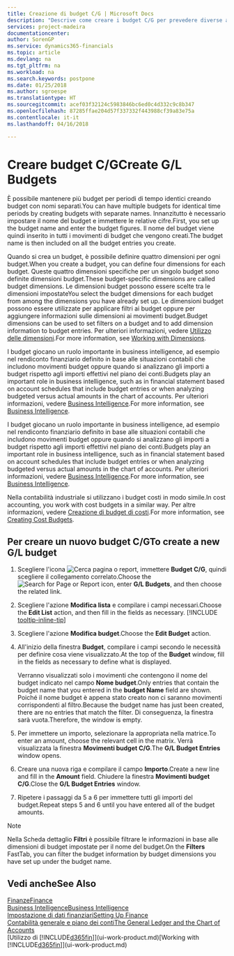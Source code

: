```yaml
---
title: Creazione di budget C/G | Microsoft Docs
description: "Descrive come creare i budget C/G per prevedere diverse attività finanziarie e assegnare le dimensioni per scopi di business intelligence."
services: project-madeira
documentationcenter: 
author: SorenGP
ms.service: dynamics365-financials
ms.topic: article
ms.devlang: na
ms.tgt_pltfrm: na
ms.workload: na
ms.search.keywords: postpone
ms.date: 01/25/2018
ms.author: sgroespe
ms.translationtype: HT
ms.sourcegitcommit: acef03f32124c5983846bc6ed0c4d332c9c8b347
ms.openlocfilehash: 87285ffae204d57f337332f443988cf39a83e75a
ms.contentlocale: it-it
ms.lasthandoff: 04/16/2018

---
```

# <a name="create-gl-budgets"></a><span data-ttu-id="175cc-103">Creare budget C/G</span><span class="sxs-lookup"><span data-stu-id="175cc-103">Create G/L Budgets</span></span>
<span data-ttu-id="175cc-104">È possibile mantenere più budget per periodi di tempo identici creando budget con nomi separati.</span><span class="sxs-lookup"><span data-stu-id="175cc-104">You can have multiple budgets for identical time periods by creating budgets with separate names.</span></span> <span data-ttu-id="175cc-105">Innanzitutto è necessario impostare il nome del budget e immettere le relative cifre.</span><span class="sxs-lookup"><span data-stu-id="175cc-105">First, you set up the budget name and enter the budget figures.</span></span> <span data-ttu-id="175cc-106">Il nome del budget viene quindi inserito in tutti i movimenti di budget che vengono creati.</span><span class="sxs-lookup"><span data-stu-id="175cc-106">The budget name is then included on all the budget entries you create.</span></span>  

 <span data-ttu-id="175cc-107">Quando si crea un budget, è possibile definire quattro dimensioni per ogni budget.</span><span class="sxs-lookup"><span data-stu-id="175cc-107">When you create a budget, you can define four dimensions for each budget.</span></span> <span data-ttu-id="175cc-108">Queste quattro dimensioni specifiche per un singolo budget sono definite dimensioni budget.</span><span class="sxs-lookup"><span data-stu-id="175cc-108">These budget-specific dimensions are called budget dimensions.</span></span> <span data-ttu-id="175cc-109">Le dimensioni budget possono essere scelte tra le dimensioni impostate</span><span class="sxs-lookup"><span data-stu-id="175cc-109">You select the budget dimensions for each budget from among the dimensions you have already set up.</span></span> <span data-ttu-id="175cc-110">Le dimensioni budget possono essere utilizzate per applicare filtri ai budget oppure per aggiungere informazioni sulle dimensioni ai movimenti budget.</span><span class="sxs-lookup"><span data-stu-id="175cc-110">Budget dimensions can be used to set filters on a budget and to add dimension information to budget entries.</span></span> <span data-ttu-id="175cc-111">Per ulteriori informazioni, vedere [Utilizzo delle dimensioni](finance-dimensions.md).</span><span class="sxs-lookup"><span data-stu-id="175cc-111">For more information, see [Working with Dimensions](finance-dimensions.md).</span></span>

 <span data-ttu-id="175cc-112">I budget giocano un ruolo importante in business intelligence, ad esempio nel rendiconto finanziario definito in base alle situazioni contabili che includono movimenti budget oppure quando si analizzano gli importi a budget rispetto agli importi effettivi nel piano dei conti.</span><span class="sxs-lookup"><span data-stu-id="175cc-112">Budgets play an important role in business intelligence, such as in financial statement based on account schedules that include budget entries or when analyzing budgeted versus actual amounts in the chart of accounts.</span></span> <span data-ttu-id="175cc-113">Per ulteriori informazioni, vedere [Business Intelligence](bi.md).</span><span class="sxs-lookup"><span data-stu-id="175cc-113">For more information, see [Business Intelligence](bi.md).</span></span>

 <span data-ttu-id="175cc-114">I budget giocano un ruolo importante in business intelligence, ad esempio nel rendiconto finanziario definito in base alle situazioni contabili che includono movimenti budget oppure quando si analizzano gli importi a budget rispetto agli importi effettivi nel piano dei conti.</span><span class="sxs-lookup"><span data-stu-id="175cc-114">Budgets play an important role in business intelligence, such as in financial statement based on account schedules that include budget entries or when analyzing budgeted versus actual amounts in the chart of accounts.</span></span> <span data-ttu-id="175cc-115">Per ulteriori informazioni, vedere [Business Intelligence](bi.md).</span><span class="sxs-lookup"><span data-stu-id="175cc-115">For more information, see [Business Intelligence](bi.md).</span></span>

<span data-ttu-id="175cc-116">Nella contabilità industriale si utilizzano i budget costi in modo simile.</span><span class="sxs-lookup"><span data-stu-id="175cc-116">In cost accounting, you work with cost budgets in a similar way.</span></span> <span data-ttu-id="175cc-117">Per altre informazioni, vedere [Creazione di budget di costi](finance-create-cost-budgets.md).</span><span class="sxs-lookup"><span data-stu-id="175cc-117">For more information, see [Creating Cost Budgets](finance-create-cost-budgets.md).</span></span>    

## <a name="to-create-a-new-gl-budget"></a><span data-ttu-id="175cc-118">Per creare un nuovo budget C/G</span><span class="sxs-lookup"><span data-stu-id="175cc-118">To create a new G/L budget</span></span>  
1. <span data-ttu-id="175cc-119">Scegliere l'icona ![Cerca pagina o report](media/ui-search/search_small.png "icona Cerca pagina o report"), immettere **Budget C/G**, quindi scegliere il collegamento correlato.</span><span class="sxs-lookup"><span data-stu-id="175cc-119">Choose the ![Search for Page or Report](media/ui-search/search_small.png "Search for Page or Report icon") icon, enter **G/L Budgets**, and then choose the related link.</span></span>  
2. <span data-ttu-id="175cc-120">Scegliere l'azione **Modifica lista** e compilare i campi necessari.</span><span class="sxs-lookup"><span data-stu-id="175cc-120">Choose the **Edit List** action, and then fill in the fields as necessary.</span></span> [!INCLUDE [tooltip-inline-tip](includes/tooltip-inline-tip_md.md)]  
3. <span data-ttu-id="175cc-121">Scegliere l'azione **Modifica budget**.</span><span class="sxs-lookup"><span data-stu-id="175cc-121">Choose the **Edit Budget** action.</span></span>
4. <span data-ttu-id="175cc-122">All'inizio della finestra **Budget**, compilare i campi secondo le necessità per definire cosa viene visualizzato.</span><span class="sxs-lookup"><span data-stu-id="175cc-122">At the top of the **Budget** window, fill in the fields as necessary to define what is displayed.</span></span>  

    <span data-ttu-id="175cc-123">Verranno visualizzati solo i movimenti che contengono il nome del budget indicato nel campo **Nome budget**.</span><span class="sxs-lookup"><span data-stu-id="175cc-123">Only entries that contain the budget name that you entered in the **budget Name** field are shown.</span></span> <span data-ttu-id="175cc-124">Poiché il nome budget è appena stato creato non ci saranno movimenti corrispondenti al filtro.</span><span class="sxs-lookup"><span data-stu-id="175cc-124">Because the budget name has just been created, there are no entries that match the filter.</span></span> <span data-ttu-id="175cc-125">Di conseguenza, la finestra sarà vuota.</span><span class="sxs-lookup"><span data-stu-id="175cc-125">Therefore, the window is empty.</span></span>  
5. <span data-ttu-id="175cc-126">Per immettere un importo, selezionare la appropriata nella matrice.</span><span class="sxs-lookup"><span data-stu-id="175cc-126">To enter an amount, choose the relevant cell in the matrix.</span></span> <span data-ttu-id="175cc-127">Verrà visualizzata la finestra **Movimenti budget C/G**.</span><span class="sxs-lookup"><span data-stu-id="175cc-127">The **G/L Budget Entries** window opens.</span></span>  
6. <span data-ttu-id="175cc-128">Creare una nuova riga e compilare il campo **Importo**.</span><span class="sxs-lookup"><span data-stu-id="175cc-128">Create a new line and fill in the **Amount** field.</span></span> <span data-ttu-id="175cc-129">Chiudere la finestra **Movimenti budget C/G**.</span><span class="sxs-lookup"><span data-stu-id="175cc-129">Close the **G/L Budget Entries** window.</span></span>  
7. <span data-ttu-id="175cc-130">Ripetere i passaggi da 5 a 6 per immettere tutti gli importi del budget.</span><span class="sxs-lookup"><span data-stu-id="175cc-130">Repeat steps 5 and 6 until you have entered all of the budget amounts.</span></span>  

> [!NOTE]  
>  <span data-ttu-id="175cc-131">Nella Scheda dettaglio **Filtri** è possibile filtrare le informazioni in base alle dimensioni di budget impostate per il nome del budget.</span><span class="sxs-lookup"><span data-stu-id="175cc-131">On the **Filters** FastTab, you can filter the budget information by budget dimensions you have set up under the budget name.</span></span>   

## <a name="see-also"></a><span data-ttu-id="175cc-132">Vedi anche</span><span class="sxs-lookup"><span data-stu-id="175cc-132">See Also</span></span>
[<span data-ttu-id="175cc-133">Finanze</span><span class="sxs-lookup"><span data-stu-id="175cc-133">Finance</span></span>](finance.md)  
[<span data-ttu-id="175cc-134">Business Intelligence</span><span class="sxs-lookup"><span data-stu-id="175cc-134">Business Intelligence</span></span>](bi.md)  
[<span data-ttu-id="175cc-135">Impostazione di dati finanziari</span><span class="sxs-lookup"><span data-stu-id="175cc-135">Setting Up Finance</span></span>](finance-setup-finance.md)  
[<span data-ttu-id="175cc-136">Contabilità generale e piano dei conti</span><span class="sxs-lookup"><span data-stu-id="175cc-136">The General Ledger and the Chart of Accounts</span></span>](finance-general-ledger.md)  
<span data-ttu-id="175cc-137">[Utilizzo di [!INCLUDE[d365fin](includes/d365fin_md.md)]](ui-work-product.md)</span><span class="sxs-lookup"><span data-stu-id="175cc-137">[Working with [!INCLUDE[d365fin](includes/d365fin_md.md)]](ui-work-product.md)</span></span>  

